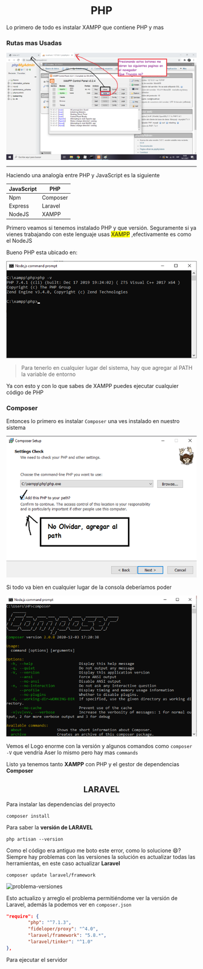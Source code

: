 <h1 align="center">PHP</h1>

Lo primero de todo es instalar XAMPP que contiene PHP y mas

### Rutas mas Usadas

![Apache y MySQL](Apache-MySQL.png)



<hr>

Haciendo una analogía entre PHP y JavaScript es la siguiente

| JavaScript | PHP      |
| ---------- | -------- |
| Npm        | Composer |
| Express    | Laravel  |
| NodeJS     | XAMPP    |

Primero veamos si tenemos instalado PHP y que versión. Seguramente si ya vienes trabajando con este lenguaje usas <span style="background:yellow;">XAMPP</span> ,efectivamente es como el NodeJS

Bueno PHP esta ubicado en:

![ubicacion-php](ubicacion-php.png)

> Para tenerlo en cualquier lugar del sistema, hay que agregar al PATH la variable de entorno

Ya con esto y con lo que sabes de XAMPP puedes ejecutar cualquier código de PHP



### Composer

Entonces lo primero es instalar `Composer` una ves instalado en nuestro sistema

![install-composer](install-composer.png)



Si todo va bien en cualquier lugar de la consola deberíamos poder

![composer-v](composer-v.png)

Vemos el Logo enorme con la versión y algunos comandos como `composer -V` que vendría Aser lo mismo pero hay mas `commands`

Listo ya tenemos tanto **XAMPP** con PHP y el gestor de dependencias **Composer**



<h2 align="center">LARAVEL</h2>

Para instalar las dependencias del proyecto

````
composer install
````

Para saber la **versión de LARAVEL**

````
php artisan --version
````

Como el código era antiguo me boto este error, como lo solucione :smile:? Siempre hay problemas con las versiones la solución es actualizar todas las herramientas, en este caso actualizar **Laravel**

````
composer update laravel/framework
````

![problema-versiones](C:\Users\HP\Desktop\Apuntes\PHP\problema-versiones.png)

Esto actualizo y arreglo el problema permitiéndome ver la versión de Laravel, además la podemos ver en `composer.json` 

````json
"require": {
        "php": "^7.1.3",
        "fideloper/proxy": "^4.0",
        "laravel/framework": "5.8.*",
        "laravel/tinker": "^1.0"
},
````

Para ejecutar el servidor



